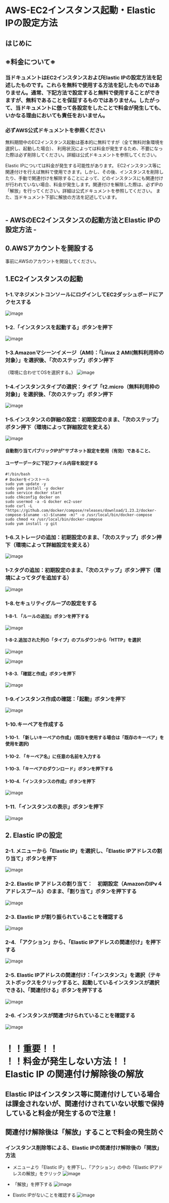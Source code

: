 # AWS-EC2インスタンス起動・Elastic IPの設定方法

## はじめに
## ※料金について※

### 当ドキュメントはEC2インスタンスおよびElastic IPの設定方法を記述したものです。これらを無料で使用する方法を記したものではありません。通常、下記方法で設定すると無料で使用することができますが、無料であることを保証するものではありません。したがって、当ドキュメントに倣って各設定をしたことで料金が発生しても、いかなる理由においても責任をおいません。

### 必ずAWS公式ドキュメントを参照ください


無料期間中のEC2インスタンス起動は基本的に無料ですが（全て無料対象環境を選択し、起動した場合）、
利用状況によっては料金が発生するため、不要になった際は必ず削除してください。詳細は公式ドキュメントを参照してください。

Elastic IPについては料金が発生する可能性があります。
EC2インスタンス等に関連付けを行えば無料で使用できます。しかし、その後、インスタンスを削除したり、手動で関連付けを解除することによって、どのインスタンスにも関連付けが行われていない場合、料金が発生します。関連付けを解除した際は、必ずIPの「解放」を行ってください。詳細は公式ドキュメントを参照してください。
また、当ドキュメント下部に解放の方法を記述しています。
<br>
<br>


## - AWSのEC2インスタンスの起動方法とElastic IPの設定方法 -

## 0.AWSアカウントを開設する
事前にAWSのアカウントを開設してください。
<br>

## 1.EC2インスタンスの起動
### 1-1.マネジメントコンソールにログインしてEC2ダッシュボードにアクセスする
![image](https://user-images.githubusercontent.com/66664167/92108283-15c8c780-ee22-11ea-88d1-2f34b653d8e6.png)

### 1-2.「インスタンスを起動する」ボタンを押下
![image](https://user-images.githubusercontent.com/66664167/92108417-4c9edd80-ee22-11ea-9883-474054b16d48.png)

### 1-3.Amazonマシーンイメージ（AMI)：「Linux 2 AMI(無料利用枠の対象）」を選択後、「次のステップ」ボタン押下
（環境に合わせてOSを選択する。）
![image](https://user-images.githubusercontent.com/66664167/92108528-8374f380-ee22-11ea-8b50-a60c77c2c3b3.png)

### 1-4.インスタンスタイプの選択：タイプ「t2.micro（無料利用枠の対象)」を選択後、「次のステップ」ボタン押下
![image](https://user-images.githubusercontent.com/66664167/92108904-0a29d080-ee23-11ea-8142-edc28e4add7a.png)

### 1-5.インスタンスの詳細の設定：初期設定のまま、「次のステップ」ボタン押下（環境によって詳細設定を変える）
![image](https://user-images.githubusercontent.com/66664167/122140678-cf12fe00-ce86-11eb-9463-9aebc36b540d.png)

#### 自動割り当てパブリックIPが"サブネット設定を使用（有効）であること、
#### ユーザーデータに下記ファイル内容を設定する

```
#!/bin/bash
# Dockerをインストール
sudo yum update -y
sudo yum install -y docker
sudo service docker start
sudo chkconfig docker on
sudo usermod -a -G docker ec2-user
sudo curl -L "https://github.com/docker/compose/releases/download/1.23.2/docker-compose-$(uname -s)-$(uname -m)" -o /usr/local/bin/docker-compose
sudo chmod +x /usr/local/bin/docker-compose
sudo yum install -y git
```

### 1-6.ストレージの追加：初期設定のまま、「次のステップ」ボタン押下（環境によって詳細設定を変える）
![image](https://user-images.githubusercontent.com/66664167/92109483-11051300-ee24-11ea-9b22-256e3d79e4e2.png)

### 1-7.タグの追加：初期設定のまま、「次のステップ」ボタン押下（環境によってタグを追加する）
![image](https://user-images.githubusercontent.com/66664167/92109589-41e54800-ee24-11ea-8c03-83ae4155308e.png)

### 1-8.セキュリティグループの設定をする
#### 1-8-1. 「ルールの追加」ボタンを押下する
![image](https://user-images.githubusercontent.com/66664167/92109703-76f19a80-ee24-11ea-940d-2c02e7d7a85d.png)

#### 1-8-2.追加された列の「タイプ」のプルダウンから「HTTP」を選択

![image](https://user-images.githubusercontent.com/66664167/92109843-b4eebe80-ee24-11ea-9d2c-237a31b0437e.png)


![image](https://user-images.githubusercontent.com/66664167/92109875-bd46f980-ee24-11ea-8cd5-6113a7ad7c76.png)

#### 1-8-3.「確認と作成」ボタンを押下

![image](https://user-images.githubusercontent.com/66664167/92109909-c8018e80-ee24-11ea-9ee5-fb7a1def0894.png)

### 1-9.インスタンス作成の確認：「起動」ボタンを押下
![image](https://user-images.githubusercontent.com/66664167/92110145-3c3c3200-ee25-11ea-9fb7-47dd699a3acf.png)


### 1-10.キーペアを作成する
#### 1-10-1. 「新しいキーペアの作成」（既存を使用する場合は「既存のキーペア」を使用を選択)
#### 1-10-2. 「キーペア名」に任意の名前を入力する
#### 1-10-3.「キーペアのダウンロード」ボタンを押下する
#### 1-10-4.「インスタンスの作成」ボタンを押下

![image](https://user-images.githubusercontent.com/60914189/122027914-7865df80-ce06-11eb-9753-1aa4602e51c2.png)

### 1-11.「インスタンスの表示」ボタンを押下
![image](https://user-images.githubusercontent.com/66664167/92112724-33e5f600-ee29-11ea-86cf-ed16968d6d2b.png)


## 2. Elastic IPの設定
### 2-1. メニューから「Elastic IP」を選択し、「Elastic IPアドレスの割り当て」ボタンを押下
![image](https://user-images.githubusercontent.com/66664167/92112122-47dd2800-ee28-11ea-8683-4a1de647ccd3.png)

### 2-2. Elastic IP アドレスの割り当て：　初期設定（AmazonのIPv４アドレスプール）のまま、「割り当て」ボタンを押下する
![image](https://user-images.githubusercontent.com/66664167/92112345-9a1e4900-ee28-11ea-9f41-8834faa54ca9.png)

### 2-3. Elastic IP が割り振られていることを確認する
![image](https://user-images.githubusercontent.com/66664167/92112535-e5d0f280-ee28-11ea-8291-3a7acc0967fb.png)

### 2-4. 「アクション」から、「Elastic IPアドレスの関連付け」を押下する
![image](https://user-images.githubusercontent.com/66664167/92113430-41e84680-ee2a-11ea-83ff-830fd8cb43b6.png)

### 2-5. Elastic IPアドレスの関連付け：「インスタンス」を選択（テキストボックスをクリックすると、起動しているインスタンスが選択できる)、「関連付ける」ボタンを押下する
![image](https://user-images.githubusercontent.com/66664167/92117681-77902e00-ee30-11ea-81d0-f40795866971.png)

### 2-6. インスタンスが関連づけられていることを確認する
![image](https://user-images.githubusercontent.com/66664167/92114421-c4bdd100-ee2b-11ea-8216-67b5d62ecb85.png)


# ！！重要！！　<br>！！料金が発生しない方法！！　　<br>Elastic IP の関連付け解除後の解放
## Elastic IPはインスタンス等に関連付けしている場合は課金されないが、関連付けされていない状態で保持していると料金が発生するので注意！
## 関連付け解除後は「解放」することで料金の発生防ぐ

### インスタンス削除等による、Elastic IPの関連付け解除後の「開放」方法
- メニューより「Elastic IP」を押下し、「アクション」の中の「Elastic IPアドレスの解放」をクリック
![image](https://user-images.githubusercontent.com/66664167/92121104-dd7eb480-ee34-11ea-8f00-f93ec0b48307.png)

- 「解放」を押下する
![image](https://user-images.githubusercontent.com/66664167/92118659-bb376780-ee31-11ea-8944-77d92193265e.png)

- Elastic IPがないことを確認する
![image](https://user-images.githubusercontent.com/66664167/92118981-1ff2c200-ee32-11ea-93a7-bead0ec9d444.png)
